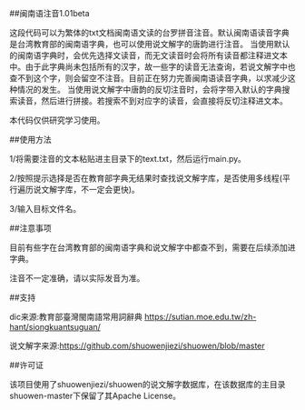 ##闽南语注音1.01beta


这段代码可以为繁体的txt文档闽南语文读的台罗拼音注音。默认闽南语读音字典是台湾教育部的闽南语字典，也可以使用说文解字的唐韵进行注音。
当使用默认的闽南语字典时，会优先选择文读音，而无文读音时会将所有读音都注释进文本中。由于此字典尚未包括所有的汉字，故一些字的读音无法查询，若说文解字中也查不到这个字，则会留空不注音。目前正在努力完善闽南语读音字典，以求减少这种情况的发生。
当使用说文解字中唐韵的反切注音时，会将字带入默认的字典搜索读音，然后进行拼接。若搜索不到对应字的读音，会直接将反切注释进文本。


本代码仅供研究学习使用。



##使用方法

1/将需要注音的文本粘贴进主目录下的text.txt，然后运行main.py。

2/按照提示选择是否在教育部字典无结果时查找说文解字库，是否使用多线程(平行遍历说文解字库，不一定会更快)。

3/输入目标文件名。



##注意事项

目前有些字在台湾教育部的闽南语字典和说文解字中都查不到，需要在后续添加进字典。

注音不一定准确，请以实际发音为准。


##支持

dic来源:教育部臺灣閩南語常用詞辭典 https://sutian.moe.edu.tw/zh-hant/siongkuantsuguan/

说文解字来源:https://github.com/shuowenjiezi/shuowen/blob/master


##许可证

该项目使用了shuowenjiezi/shuowen的说文解字数据库，在该数据库的主目录shuowen-master下保留了其Apache License。



